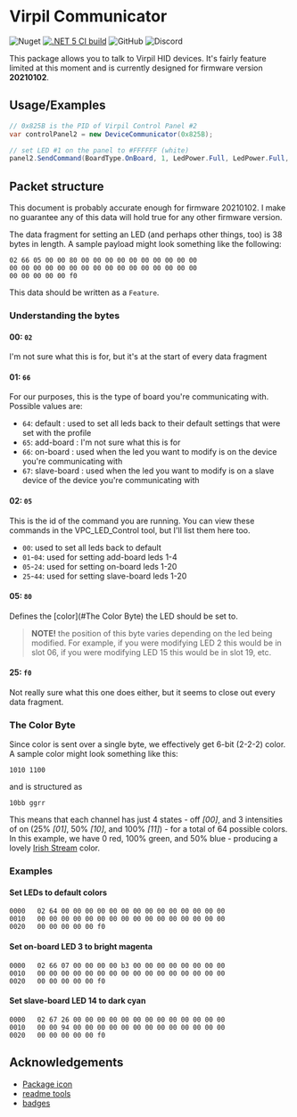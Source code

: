 ﻿# Virpil Communicator

![Nuget](https://img.shields.io/nuget/v/Virpil.Communicator?style=flat-square)
[![.NET 5 CI build](https://github.com/charliefoxtwo/Virpil-Communicator/actions/workflows/ci-build.yml/badge.svg?branch=develop)](https://github.com/charliefoxtwo/Virpil-Communicator/actions/workflows/ci-build.yml)
![GitHub](https://img.shields.io/github/license/charliefoxtwo/Virpil-Communicator?style=flat-square)
![Discord](https://img.shields.io/discord/840762843917582347?style=flat-square)

This package allows you to talk to Virpil HID devices. It's fairly feature limited at this moment and is currently designed for firmware version **20210102**.

## Usage/Examples

```c#
// 0x825B is the PID of Virpil Control Panel #2
var controlPanel2 = new DeviceCommunicator(0x825B);

// set LED #1 on the panel to #FFFFFF (white)
panel2.SendCommand(BoardType.OnBoard, 1, LedPower.Full, LedPower.Full, LedPower.Full);
```


## Packet structure

This document is probably accurate enough for firmware 20210102. I make no guarantee any of this data will hold true for any other firmware version.

The data fragment for setting an LED (and perhaps other things, too) is 38 bytes in length. A sample payload might look something like the following:

```
02 66 05 00 00 80 00 00 00 00 00 00 00 00 00 00
00 00 00 00 00 00 00 00 00 00 00 00 00 00 00 00
00 00 00 00 00 f0
```

This data should be written as a `Feature`.

### Understanding the bytes

#### 00: `02`
I'm not sure what this is for, but it's at the start of every data fragment

#### 01: `66`
For our purposes, this is the type of board you're communicating with. Possible values are:
 - `64`: default : used to set all leds back to their default settings that were set with the profile
 - `65`: add-board : I'm not sure what this is for
 - `66`: on-board : used when the led you want to modify is on the device you're communicating with
 - `67`: slave-board : used when the led you want to modify is on a slave device of the device you're communicating with

#### 02: `05`
This is the id of the command you are running. You can view these commands in the VPC_LED_Control tool, but I'll list them here too.
 - `00`: used to set all leds back to default
 - `01`-`04`: used for setting add-board leds 1-4
 - `05`-`24`: used for setting on-board leds 1-20
 - `25`-`44`: used for setting slave-board leds 1-20

#### 05: `80`
Defines the [color](#The Color Byte) the LED should be set to. 

> **NOTE!** the position of this byte varies depending on the led being modified. For example, if you were modifying LED 2 this would be in slot 06, if you were modifying LED 15 this would be in slot 19, etc.

#### 25: `f0`
Not really sure what this one does either, but it seems to close out every data fragment.

### The Color Byte
Since color is sent over a single byte, we effectively get 6-bit (2-2-2) color. A sample color might look something like this:
```
1010 1100
```
and is structured as
```
10bb ggrr
```

This means that each channel has just 4 states - off *[00]*, and 3 intensities of on (25% *[01]*, 50% *[10]*, and 100% *[11]*) - for a total of 64 possible colors. In this example, we have 0 red, 100% green, and 50% blue - producing a lovely [Irish Stream](https://colornames.org/color/00ff80) color.

### Examples

#### Set LEDs to default colors
```
0000   02 64 00 00 00 00 00 00 00 00 00 00 00 00 00 00
0010   00 00 00 00 00 00 00 00 00 00 00 00 00 00 00 00
0020   00 00 00 00 00 f0
```

#### Set on-board LED 3 to bright magenta
```
0000   02 66 07 00 00 00 00 b3 00 00 00 00 00 00 00 00
0010   00 00 00 00 00 00 00 00 00 00 00 00 00 00 00 00
0020   00 00 00 00 00 f0
```

#### Set slave-board LED 14 to dark cyan
```
0000   02 67 26 00 00 00 00 00 00 00 00 00 00 00 00 00
0010   00 00 94 00 00 00 00 00 00 00 00 00 00 00 00 00
0020   00 00 00 00 00 f0
```


## Acknowledgements

- [Package icon](https://www.flaticon.com/authors/those-icons)
- [readme tools](https://readme.so)
- [badges](https://shields.io)

